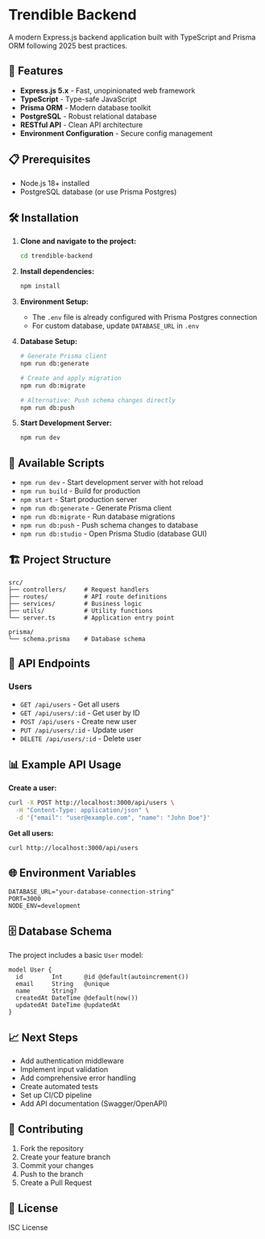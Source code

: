 # Trendible Backend

A modern Express.js backend application built with TypeScript and Prisma ORM following 2025 best practices.

## 🚀 Features

- **Express.js 5.x** - Fast, unopinionated web framework
- **TypeScript** - Type-safe JavaScript
- **Prisma ORM** - Modern database toolkit
- **PostgreSQL** - Robust relational database
- **RESTful API** - Clean API architecture
- **Environment Configuration** - Secure config management

## 📋 Prerequisites

- Node.js 18+ installed
- PostgreSQL database (or use Prisma Postgres)

## 🛠 Installation

1. **Clone and navigate to the project:**
   ```bash
   cd trendible-backend
   ```

2. **Install dependencies:**
   ```bash
   npm install
   ```

3. **Environment Setup:**
   - The `.env` file is already configured with Prisma Postgres connection
   - For custom database, update `DATABASE_URL` in `.env`

4. **Database Setup:**
   ```bash
   # Generate Prisma client
   npm run db:generate
   
   # Create and apply migration
   npm run db:migrate
   
   # Alternative: Push schema changes directly
   npm run db:push
   ```

5. **Start Development Server:**
   ```bash
   npm run dev
   ```

## 📝 Available Scripts

- `npm run dev` - Start development server with hot reload
- `npm run build` - Build for production
- `npm start` - Start production server
- `npm run db:generate` - Generate Prisma client
- `npm run db:migrate` - Run database migrations
- `npm run db:push` - Push schema changes to database
- `npm run db:studio` - Open Prisma Studio (database GUI)

## 🏗 Project Structure

```
src/
├── controllers/     # Request handlers
├── routes/          # API route definitions
├── services/        # Business logic
├── utils/           # Utility functions
└── server.ts        # Application entry point

prisma/
└── schema.prisma    # Database schema
```

## 🔌 API Endpoints

### Users
- `GET /api/users` - Get all users
- `GET /api/users/:id` - Get user by ID
- `POST /api/users` - Create new user
- `PUT /api/users/:id` - Update user
- `DELETE /api/users/:id` - Delete user

## 📊 Example API Usage

**Create a user:**
```bash
curl -X POST http://localhost:3000/api/users \
  -H "Content-Type: application/json" \
  -d '{"email": "user@example.com", "name": "John Doe"}'
```

**Get all users:**
```bash
curl http://localhost:3000/api/users
```

## 🌐 Environment Variables

```env
DATABASE_URL="your-database-connection-string"
PORT=3000
NODE_ENV=development
```

## 🗄️ Database Schema

The project includes a basic `User` model:

```prisma
model User {
  id        Int      @id @default(autoincrement())
  email     String   @unique
  name      String?
  createdAt DateTime @default(now())
  updatedAt DateTime @updatedAt
}
```

## 📈 Next Steps

- Add authentication middleware
- Implement input validation
- Add comprehensive error handling
- Create automated tests
- Set up CI/CD pipeline
- Add API documentation (Swagger/OpenAPI)

## 🤝 Contributing

1. Fork the repository
2. Create your feature branch
3. Commit your changes
4. Push to the branch
5. Create a Pull Request

## 📄 License

ISC License